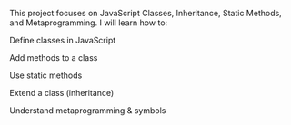 This project focuses on JavaScript Classes, Inheritance, Static Methods, and Metaprogramming. I will learn how to:

Define classes in JavaScript

Add methods to a class

Use static methods

Extend a class (inheritance)

Understand metaprogramming & symbols